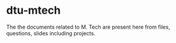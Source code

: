 # dtu-mtech
The the documents related to M. Tech are present here from files, questions, slides including projects.
